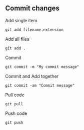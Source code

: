 
## Commit changes

Add single item

``` git add filename.extension ```

Add all files

``` git add . ```

Commit

``` git commit -m "My commit message" ```

Commit and Add together 

``` git commit -am "Commit message" ```

Pull code

``` git pull ```

Push code

``` git push ```
